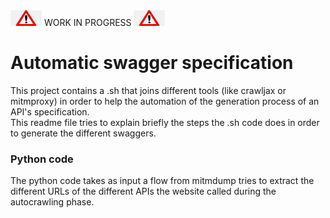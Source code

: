 <img alt="alert" height="25" src="png-transparent-warning-sign-caution-frame-angle-image-file-formats-text.png" width="50"/>
WORK IN PROGRESS
<img alt="alert" height="25" src="png-transparent-warning-sign-caution-frame-angle-image-file-formats-text.png" width="50"/>

# Automatic swagger specification #
This project contains a .sh that joins different tools (like crawljax or mitmproxy) in order to help the automation of the 
generation process of an API's specification. \
This readme file tries to explain briefly the steps the .sh code does in order to generate the different swaggers.

### Python code ###
The python code takes as input a flow from mitmdump tries to extract the different URLs of the different APIs
the website called during the autocrawling phase.
